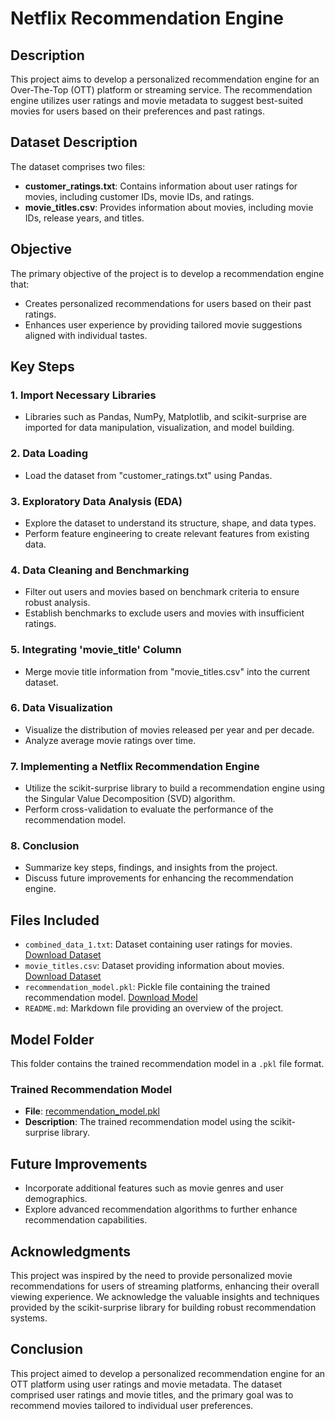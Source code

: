 # Netflix Recommendation Engine

## Description

This project aims to develop a personalized recommendation engine for an Over-The-Top (OTT) platform or streaming service. The recommendation engine utilizes user ratings and movie metadata to suggest best-suited movies for users based on their preferences and past ratings.

## Dataset Description

The dataset comprises two files:

- **customer_ratings.txt**: Contains information about user ratings for movies, including customer IDs, movie IDs, and ratings.
- **movie_titles.csv**: Provides information about movies, including movie IDs, release years, and titles.

## Objective

The primary objective of the project is to develop a recommendation engine that:

- Creates personalized recommendations for users based on their past ratings.
- Enhances user experience by providing tailored movie suggestions aligned with individual tastes.

## Key Steps

### 1. Import Necessary Libraries
- Libraries such as Pandas, NumPy, Matplotlib, and scikit-surprise are imported for data manipulation, visualization, and model building.

### 2. Data Loading
- Load the dataset from "customer_ratings.txt" using Pandas.

### 3. Exploratory Data Analysis (EDA)
- Explore the dataset to understand its structure, shape, and data types.
- Perform feature engineering to create relevant features from existing data.

### 4. Data Cleaning and Benchmarking
- Filter out users and movies based on benchmark criteria to ensure robust analysis.
- Establish benchmarks to exclude users and movies with insufficient ratings.

### 5. Integrating 'movie_title' Column
- Merge movie title information from "movie_titles.csv" into the current dataset.

### 6. Data Visualization
- Visualize the distribution of movies released per year and per decade.
- Analyze average movie ratings over time.

### 7. Implementing a Netflix Recommendation Engine
- Utilize the scikit-surprise library to build a recommendation engine using the Singular Value Decomposition (SVD) algorithm.
- Perform cross-validation to evaluate the performance of the recommendation model.

### 8. Conclusion
- Summarize key steps, findings, and insights from the project.
- Discuss future improvements for enhancing the recommendation engine.

## Files Included

- `combined_data_1.txt`: Dataset containing user ratings for movies. [Download Dataset](https://drive.google.com/file/d/1S3y2al6BoMGnL9KoXUtKuBz04ugPllDE/view?usp=drive_link)
- `movie_titles.csv`: Dataset providing information about movies. [Download Dataset](https://drive.google.com/file/d/1YaMSoh476KfWVR_GdjpYr8nfLZf4DdZY/view?usp=drive_link)
- `recommendation_model.pkl`: Pickle file containing the trained recommendation model. [Download Model](https://drive.google.com/file/d/1W8ijvEtHn2nDDDiPzl-hAuMIVQcko1WZ/view?usp=drive_link)
- `README.md`: Markdown file providing an overview of the project.

## Model Folder

This folder contains the trained recommendation model in a `.pkl` file format.

### Trained Recommendation Model

- **File**: [recommendation_model.pkl](https://drive.google.com/file/d/1W8ijvEtHn2nDDDiPzl-hAuMIVQcko1WZ/view?usp=drive_link)
- **Description**: The trained recommendation model using the scikit-surprise library.

## Future Improvements

- Incorporate additional features such as movie genres and user demographics.
- Explore advanced recommendation algorithms to further enhance recommendation capabilities.

## Acknowledgments

This project was inspired by the need to provide personalized movie recommendations for users of streaming platforms, enhancing their overall viewing experience. We acknowledge the valuable insights and techniques provided by the scikit-surprise library for building robust recommendation systems.

## Conclusion

This project aimed to develop a personalized recommendation engine for an OTT platform using user ratings and movie metadata. The dataset comprised user ratings and movie titles, and the primary goal was to recommend movies tailored to individual user preferences.
